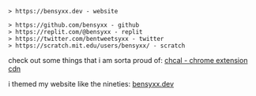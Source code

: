 ```
> https://bensyxx.dev - website

> https://github.com/bensyxx - github
> https://replit.com/@bensyxx - replit
> https://twitter.com/bentweetsyxx - twitter
> https://scratch.mit.edu/users/bensyxx/ - scratch
```

check out some things that i am sorta proud of:
[chcal - chrome extension](https://github.com/bensyxx/CHCal)
[cdn](https://github.com/bensyxx/cdn)

i themed my website like the nineties:
[bensyxx.dev](https://bensyxx.dev)
